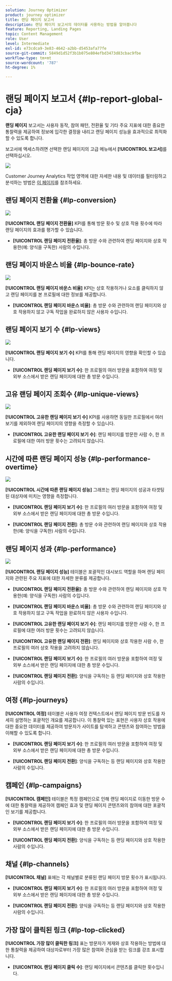 ```yaml
---
solution: Journey Optimizer
product: journey optimizer
title: 랜딩 페이지 보고서
description: 랜딩 페이지 보고서의 데이터를 사용하는 방법을 알아봅니다
feature: Reporting, Landing Pages
topic: Content Management
role: User
level: Intermediate
exl-id: e73cdca9-3e83-4642-a2bb-d5453afa77fe
source-git-commit: 5849d1d52f3b1b075e804efbd3473d83cbac9fbe
workflow-type: tm+mt
source-wordcount: '787'
ht-degree: 1%

---
```


# 랜딩 페이지 보고서 {#lp-report-global-cja}

**랜딩 페이지** 보고서는 사용자 동작, 참여 패턴, 전환율 및 기타 주요 지표에 대한 중요한 통찰력을 제공하여 정보에 입각한 결정을 내리고 랜딩 페이지 성능을 효과적으로 최적화할 수 있도록 합니다.

보고서에 액세스하려면 선택한 랜딩 페이지의 고급 메뉴에서 **[!UICONTROL 보고서]**&#x200B;를 선택하십시오.

![](assets/cja-lp.png)

Customer Journey Analytics 작업 영역에 대한 자세한 내용 및 데이터를 필터링하고 분석하는 방법은 [이 페이지](https://experienceleague.adobe.com/en/docs/analytics-platform/using/cja-workspace/home)를 참조하세요.

## 랜딩 페이지 전환율 {#lp-conversion}

![](assets/cja-lp-conversion-rate.png)

**[!UICONTROL 랜딩 페이지 전환율]** KPI를 통해 방문 횟수 및 상호 작용 횟수에 따라 랜딩 페이지의 효과를 평가할 수 있습니다.

* **[!UICONTROL 랜딩 페이지 전환율]**: 총 방문 수와 관련하여 랜딩 페이지와 상호 작용한(예: 양식을 구독한) 사람의 수입니다.

## 랜딩 페이지 바운스 비율 {#lp-bounce-rate}

![](assets/cja-lp-bounce-rate.png)

**[!UICONTROL 랜딩 페이지 바운스 비율]** KPI는 상호 작용하거나 요소를 클릭하지 않고 랜딩 페이지를 본 프로필에 대한 정보를 제공합니다.

* **[!UICONTROL 랜딩 페이지 바운스 비율]**: 총 방문 수와 관련하여 랜딩 페이지와 상호 작용하지 않고 구독 작업을 완료하지 않은 사용자 수입니다.

## 랜딩 페이지 보기 수 {#lp-views}

![](assets/cja-lp-views.png)

**[!UICONTROL 랜딩 페이지 보기 수]** KPI를 통해 랜딩 페이지의 영향을 확인할 수 있습니다.

* **[!UICONTROL 랜딩 페이지 보기 수]**: 한 프로필의 여러 방문을 포함하여 여정 및 외부 소스에서 받은 랜딩 페이지에 대한 총 방문 수입니다.

## 고유 랜딩 페이지 조회수 {#lp-unique-views}

![](assets/cja-lp-unique-views.png)

**[!UICONTROL 고유한 랜딩 페이지 보기 수]** KPI를 사용하면 동일한 프로필에서 여러 보기를 제외하여 랜딩 페이지의 영향을 측정할 수 있습니다.

* **[!UICONTROL 고유한 랜딩 페이지 보기 수]**: 랜딩 페이지를 방문한 사람 수, 한 프로필에 대한 여러 방문 횟수는 고려되지 않습니다.

## 시간에 따른 랜딩 페이지 성능 {#lp-performance-overtime}

![](assets/cja-lp-performance-overtime.png)

**[!UICONTROL 시간에 따른 랜딩 페이지 성능]** 그래프는 랜딩 페이지의 성공과 타겟팅된 대상자에 미치는 영향을 측정합니다.

* **[!UICONTROL 랜딩 페이지 보기 수]**: 한 프로필의 여러 방문을 포함하여 여정 및 외부 소스에서 받은 랜딩 페이지에 대한 총 방문 수입니다.

* **[!UICONTROL 랜딩 페이지 전환]**: 총 방문 수와 관련하여 랜딩 페이지와 상호 작용한(예: 양식을 구독한) 사람의 수입니다.

## 랜딩 페이지 성과 {#lp-performance}

![](assets/cja-lp-performance.png)

**[!UICONTROL 랜딩 페이지 성능]** 테이블은 포괄적인 대시보드 역할을 하며 랜딩 페이지와 관련된 주요 지표에 대한 자세한 분류를 제공합니다.

* **[!UICONTROL 랜딩 페이지 전환율]**: 총 방문 수와 관련하여 랜딩 페이지와 상호 작용한(예: 양식을 구독한) 사람의 수입니다.

* **[!UICONTROL 랜딩 페이지 바운스 비율]**: 총 방문 수와 관련하여 랜딩 페이지와 상호 작용하지 않고 구독 작업을 완료하지 않은 사용자 수입니다.

* **[!UICONTROL 고유한 랜딩 페이지 보기 수]**: 랜딩 페이지를 방문한 사람 수, 한 프로필에 대한 여러 방문 횟수는 고려되지 않습니다.

* **[!UICONTROL 고유한 랜딩 페이지 전환]**: 랜딩 페이지와 상호 작용한 사람 수, 한 프로필의 여러 상호 작용을 고려하지 않습니다.

* **[!UICONTROL 랜딩 페이지 보기 수]**: 한 프로필의 여러 방문을 포함하여 여정 및 외부 소스에서 받은 랜딩 페이지에 대한 총 방문 수입니다.

* **[!UICONTROL 랜딩 페이지 전환]**: 양식을 구독하는 등 랜딩 페이지와 상호 작용한 사람의 수입니다.

## 여정 {#lp-journeys}

**[!UICONTROL 여정]** 테이블은 사용자 여정 컨텍스트에서 랜딩 페이지 방문 빈도를 자세히 설명하는 포괄적인 개요를 제공합니다. 이 통찰력 있는 표현은 사용자 상호 작용에 대한 중요한 데이터를 제공하여 방문자가 사이트를 탐색하고 콘텐츠와 참여하는 방법을 이해할 수 있도록 합니다.

* **[!UICONTROL 랜딩 페이지 보기 수]**: 한 프로필의 여러 방문을 포함하여 여정 및 외부 소스에서 받은 랜딩 페이지에 대한 총 방문 수입니다.

* **[!UICONTROL 랜딩 페이지 전환]**: 양식을 구독하는 등 랜딩 페이지와 상호 작용한 사람의 수입니다.

## 캠페인 {#lp-campaigns}

**[!UICONTROL 캠페인]** 테이블은 특정 캠페인으로 인해 랜딩 페이지로 이동한 방문 수에 대한 통찰력을 제공하여 캠페인 효과 및 랜딩 페이지 콘텐츠와의 참여에 대한 포괄적인 보기를 제공합니다.

* **[!UICONTROL 랜딩 페이지 보기 수]**: 한 프로필의 여러 방문을 포함하여 여정 및 외부 소스에서 받은 랜딩 페이지에 대한 총 방문 수입니다.

* **[!UICONTROL 랜딩 페이지 전환]**: 양식을 구독하는 등 랜딩 페이지와 상호 작용한 사람의 수입니다.

## 채널 {#lp-channels}

**[!UICONTROL 채널]** 표에는 각 채널별로 분류된 랜딩 페이지 방문 횟수가 표시됩니다.

* **[!UICONTROL 랜딩 페이지 보기 수]**: 한 프로필의 여러 방문을 포함하여 여정 및 외부 소스에서 받은 랜딩 페이지에 대한 총 방문 수입니다.

* **[!UICONTROL 랜딩 페이지 전환]**: 양식을 구독하는 등 랜딩 페이지와 상호 작용한 사람의 수입니다.

## 가장 많이 클릭된 링크 {#lp-top-clicked}

**[!UICONTROL 가장 많이 클릭한 링크]** 표는 방문자가 게재와 상호 작용하는 방법에 대한 통찰력을 제공하여 대상자로부터 가장 많은 참여와 관심을 받는 링크를 강조 표시합니다.

* **[!UICONTROL 랜딩 페이지 클릭 수]**: 랜딩 페이지에서 콘텐츠를 클릭한 횟수입니다.
